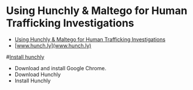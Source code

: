 # Using Hunchly & Maltego for Human Trafficking Investigations
- [Using Hunchly & Maltego for Human Trafficking Investigations](https://www.youtube.com/watch?v=xlxpfvlUZLA)
- [www.hunch.ly](www.hunch.ly)

#[Install hunchly](https://www.hunch.ly/downloads) 
- Download and install Google Chrome. 
- Download Hunchly
- Install Hunchly

